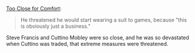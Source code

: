 [Too Close for Comfort](https://www.espn.com/espn/magazine/archives/news/story?page=magazine-20051107-article38):

> He threatened he would start wearing a suit to games, because "this is obviously just a business."

Steve Francis and Cuttino Mobley were so close, and he was so devastated when Cuttino was traded, that extreme measures were threatened.